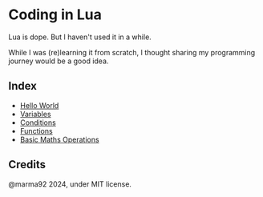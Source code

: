 # Coding in Lua

Lua is dope. But I haven't used it in a while.

While I was (re)learning it from scratch, I thought sharing my programming journey would be a good idea.

## Index 

- [Hello World](./hello.lua)
- [Variables](./vars.lua)
- [Conditions](./conds.lua)
- [Functions](./funcs.lua)
- [Basic Maths Operations](./maths.lua)

## Credits

@marma92 2024, under MIT license.